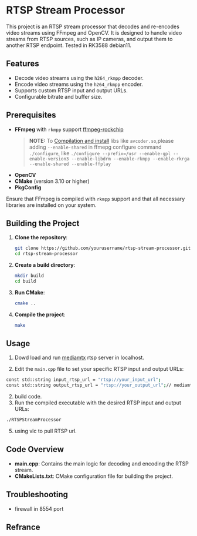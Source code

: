# RTSP Stream Processor

This project is an RTSP stream processor that decodes and re-encodes video streams using FFmpeg and OpenCV. It is designed to handle video streams from RTSP sources, such as IP cameras, and output them to another RTSP endpoint. Tested in RK3588 debian11.

## Features

- Decode video streams using the `h264_rkmpp` decoder.
- Encode video streams using the `h264_rkmpp` encoder.
- Supports custom RTSP input and output URLs.
- Configurable bitrate and buffer size.

## Prerequisites

- **FFmpeg** with `rkmpp` support [ffmpeg-rockchip](https://github.com/nyanmisaka/ffmpeg-rockchip)
  > **NOTE:** To [Compilation and install](https://github.com/nyanmisaka/ffmpeg-rockchip/wiki/Compilation) libs like `avcoder.so`,please adding `--enable-shared` in ffmepg configure command `./configure`, like `./configure --prefix=/usr --enable-gpl --enable-version3 --enable-libdrm --enable-rkmpp --enable-rkrga --enable-shared --enable-ffplay`
- **OpenCV**
- **CMake** (version 3.10 or higher)
- **PkgConfig**

Ensure that FFmpeg is compiled with `rkmpp` support and that all necessary libraries are installed on your system.

## Building the Project

1. **Clone the repository**:
   ```bash
   git clone https://github.com/yourusername/rtsp-stream-processor.git
   cd rtsp-stream-processor
   ```

2. **Create a build directory**:
   ```bash
   mkdir build
   cd build
   ```

3. **Run CMake**:
   ```bash
   cmake ..
   ```

4. **Compile the project**:
   ```bash
   make
   ```

## Usage
1. Dowd load and run [mediamtx](https://github.com/bluenviron/mediamtx/releases/download/v1.9.2/mediamtx_v1.9.2_linux_arm64v8.tar.gz) rtsp server in localhost.
   
1. Edit the `main.cpp` file to set your specific RTSP input and output URLs:
```bash
const std::string input_rtsp_url = "rtsp://your_input_url";
const std::string output_rtsp_url = "rtsp://your_output_url";// mediamtx RTSP server "rtsp://127.0.0.1:8554/test"
```
2. build code.
3. Run the compiled executable with the desired RTSP input and output URLs:
```bash
./RTSPStreamProcessor
```
5. using vlc to pull RTSP url.

## Code Overview

- **main.cpp**: Contains the main logic for decoding and encoding the RTSP stream.
- **CMakeLists.txt**: CMake configuration file for building the project.
## Troubleshooting
- firewall in 8554 port


## Refrance

